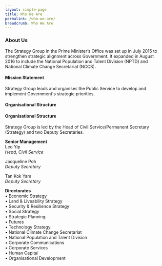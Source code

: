 ```yaml
---
layout: simple-page
title: Who We Are
permalink: /who-we-are/
breadcrumb: Who We Are
---
```


### **About Us**

The Strategy Group in the Prime Minister’s Office was set up in July 2015 to strengthen strategic alignment across Government. It expanded in August 2016 to include the National Population and Talent Division (NPTD) and National Climate Change Secretariat (NCCS).

#### Mission Statement ####
Strategy Group leads and organises the Public Service to develop and implement Government's strategic priorities. <br   />


#### Organisational Structure ####


#### Organisational Structure ####
Strategy Group is led by the Head of Civil Service/Permanent Secretary (Strategy) and two Deputy Secretaries. 

**Senior Management**<br  />
Leo Yip<br  />
*Head, Civil Service*

Jacqueline Poh<br  />
*Deputy Secretary*

Tan Kok Yam<br  />
*Deputy Secretary*

**Directorates** <br  /> 
•	Economic Strategy<br  />
•	Land & Liveability Strategy<br  />
•	Security & Resilience Strategy<br  />
•	Social Strategy<br  />
•	Strategic Planning<br  />
• Futures<br  />
•	Technology Strategy<br  />
•	National Climate Change Secretariat<br  />
•	National Population and Talent Division<br  />
•	Corporate Communications<br  />
•	Corporate Services<br  />
•	Human Capital<br  />
•	Organisational Development<br  />
